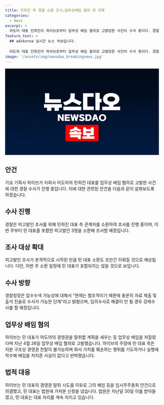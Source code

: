 ```yaml
---
title: 민희진 측 경찰 소환 조사…업무상배임 혐의 첫 의혹
categories:
  - News
excerpt: >
  어도어 대표 민희진이 하이브로부터 업무상 배임 혐의로 고발당한 사건이 수사 중이다. 경찰은 피고발인 조사를 시작하며, 민 대표를 포함한 피고발인 3명을 조만간 소환할 예정이다. 하이브는 경영권 찬탈 시도를 이유로 민 대표를 해임 결의하고, 민 대표는 법원에 가처분 신청을 제출한 상황이다. 이에 대해 민 대표 측은 경영권 찬탈이 불가능하다고 반박하고 있다. 현재 피고발인 조사가 본격적으로 시작되면서 민 대표 소환 가능성이 높아졌다.
feature_text: >
  ## adskorea 실시간 뉴스 속보입니다.

  어도어 대표 민희진이 하이브로부터 업무상 배임 혐의로 고발당한 사건이 수사 중이다. 경찰은 피고발인 조사를 시작하며, 민 대표를 포함한 피고발인 3명을 조만간 소환할 예정이다. 하이브는 경영권 찬탈 시도를 이유로 민 대표를 해임 결의하고, 민 대표는 법원에 가처분 신청을 제출한 상황이다. 이에 대해 민 대표 측은 경영권 찬탈이 불가능하다고 반박하고 있다. 현재 피고발인 조사가 본격적으로 시작되면서 민 대표 소환 가능성이 높아졌다.
image: '/assets/img/newsdao_breakingnews.jpg'
---
```


<p><img src="/assets/img/newsdao_breakingnews.jpg" alt="adskorea 속보" /></p>

<h2 data-ke-size="size26">안건</h2>

<p data-ke-size="size16">가요 기획사 하이브가 자회사 어도어의 민희진 대표를 업무상 배임 혐의로 고발한 사건에 대한 경찰 수사가 진행 중입니다. 이에 대한 관련된 안건을 다음과 같이 살펴보도록 하겠습니다.</p>

<h2 data-ke-size="size26">수사 진행</h2>

<p data-ke-size="size16">경찰은 피고발인 조사를 위해 민희진 대표 측 관계자를 소환하여 조사를 진행 중이며, 이번 주부터 민 대표를 포함한 피고발인 3명을 소환해 조사할 예정입니다.</p>

<h2 data-ke-size="size26">조사 대상 확대</h2>

<p data-ke-size="size16">피고발인 조사가 본격적으로 시작된 만큼 민 대표 소환도 조만간 이뤄질 것으로 예상됩니다. 다만, 이번 주 소환 일정에 민 대표가 포함되지는 않을 것으로 보입니다.</p>

<h2 data-ke-size="size26">수사 방향</h2>

<p data-ke-size="size16">경찰청장은 압수수색 가능성에 대해서 "현재는 협조적이기 때문에 충분히 자료 제출 및 출석 진술로 수사가 가능한 단계"라고 밝혔으며, 임의수사로 해결이 안 될 경우 강제수사를 할 예정입니다.</p>

<h2 data-ke-size="size26">업무상 배임 혐의</h2>

<p data-ke-size="size16">하이브는 민 대표가 어도어의 경영권을 탈취할 계획을 세우는 등 업무상 배임을 저질렀다며 지난 4월 26일 업무상 배임 혐의로 고발했습니다. 하이브의 주장에 민 대표 측은 지분 구조상 경영권 찬탈이 불가능하며 회사 가치를 훼손하는 행위를 기도하거나 실행에 착수해 배임을 저지른 사실이 없다고 반박했습니다.</p>

<h2 data-ke-size="size26">법적 대응</h2>

<p data-ke-size="size16">하이브는 민 대표의 경영권 탈취 시도를 이유로 그의 해임 등을 임시주주총회 안건으로 의결했고, 민 대표는 법원에 가처분 신청을 냈습니다. 법원은 지난달 30일 이를 받아들였고, 민 대표는 대표 자리를 계속 지키고 있습니다.</p>

